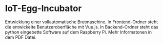 # IoT-Egg-Incubator
 Entwicklung einer vollautomatische Brutmaschine. In Frontend-Ordner steht die entwickelte Benutzeroberfläche mit Vue.js. In Backend-Ordner steht das python eingebette Software auf dem Raspberry Pi. Mehr Informatonen in dem PDF Datei.
